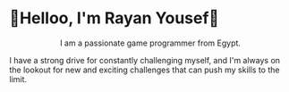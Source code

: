 
# 👋Helloo, I'm Rayan Yousef👋

<p  align="center" S=15>
 I am a passionate game programmer from Egypt.
</p>
I have a strong drive for constantly challenging myself, and I'm always on the lookout for new and exciting challenges that can push my skills to the limit.

